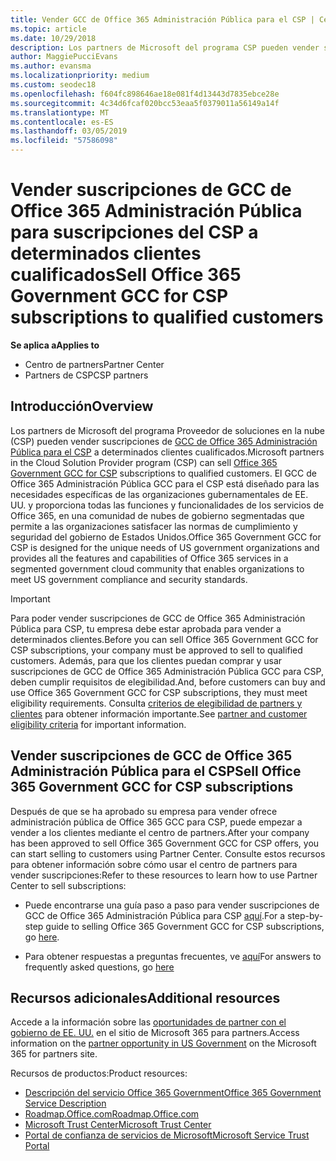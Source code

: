 ```yaml
---
title: Vender GCC de Office 365 Administración Pública para el CSP | Centro de partners
ms.topic: article
ms.date: 10/29/2018
description: Los partners de Microsoft del programa CSP pueden vender suscripciones de GCC de Office 365 Administración Pública para el CSP a determinados clientes cualificados. Office 365 GCC de gobierno para CSP es un conjunto de servicios de productividad en la nube diseñada para el gobierno de Estados Unidos y contratistas del gobierno.
author: MaggiePucciEvans
ms.author: evansma
ms.localizationpriority: medium
ms.custom: seodec18
ms.openlocfilehash: f604fc898646ae18e081f4d13443d7835ebce28e
ms.sourcegitcommit: 4c34d6fcaf020bcc53eaa5f0379011a56149a14f
ms.translationtype: MT
ms.contentlocale: es-ES
ms.lasthandoff: 03/05/2019
ms.locfileid: "57586098"
---
```

# <a name="sell-office-365-government-gcc-for-csp-subscriptions-to-qualified-customers"></a><span data-ttu-id="b7778-104">Vender suscripciones de GCC de Office 365 Administración Pública para suscripciones del CSP a determinados clientes cualificados</span><span class="sxs-lookup"><span data-stu-id="b7778-104">Sell Office 365 Government GCC for CSP subscriptions to qualified customers</span></span>

<span data-ttu-id="b7778-105">**Se aplica a**</span><span class="sxs-lookup"><span data-stu-id="b7778-105">**Applies to**</span></span>

-  <span data-ttu-id="b7778-106">Centro de partners</span><span class="sxs-lookup"><span data-stu-id="b7778-106">Partner Center</span></span>
-  <span data-ttu-id="b7778-107">Partners de CSP</span><span class="sxs-lookup"><span data-stu-id="b7778-107">CSP partners</span></span>


## <a name="overview"></a><span data-ttu-id="b7778-108">Introducción</span><span class="sxs-lookup"><span data-stu-id="b7778-108">Overview</span></span>

<span data-ttu-id="b7778-109">Los partners de Microsoft del programa Proveedor de soluciones en la nube (CSP) pueden vender suscripciones de [GCC de Office 365 Administración Pública para el CSP](https://www.microsoft.com/microsoft-365/partners/governmentforCSP) a determinados clientes cualificados.</span><span class="sxs-lookup"><span data-stu-id="b7778-109">Microsoft partners in the Cloud Solution Provider program (CSP) can sell [Office 365 Government GCC for CSP](https://www.microsoft.com/microsoft-365/partners/governmentforCSP) subscriptions to qualified customers.</span></span> <span data-ttu-id="b7778-110">El GCC de Office 365 Administración Pública GCC para el CSP está diseñado para las necesidades específicas de las organizaciones gubernamentales de EE. UU. y proporciona todas las funciones y funcionalidades de los servicios de Office 365, en una comunidad de nubes de gobierno segmentadas que permite a las organizaciones satisfacer las normas de cumplimiento y seguridad del gobierno de Estados Unidos.</span><span class="sxs-lookup"><span data-stu-id="b7778-110">Office 365 Government GCC for CSP is designed for the unique needs of US government organizations and provides all the features and capabilities of Office 365 services in a segmented government cloud community that enables organizations to meet US government compliance and security standards.</span></span> 

>[!IMPORTANT] 
><span data-ttu-id="b7778-111">Para poder vender suscripciones de GCC de Office 365 Administración Pública para CSP, tu empresa debe estar aprobada para vender a determinados clientes.</span><span class="sxs-lookup"><span data-stu-id="b7778-111">Before you can sell Office 365 Government GCC for CSP subscriptions, your company must be approved to sell to qualified customers.</span></span> <span data-ttu-id="b7778-112">Además, para que los clientes puedan comprar y usar suscripciones de GCC de Office 365 Administración Pública GCC para CSP, deben cumplir requisitos de elegibilidad.</span><span class="sxs-lookup"><span data-stu-id="b7778-112">And, before customers can buy and use Office 365 Government GCC for CSP subscriptions, they must meet eligibility requirements.</span></span> <span data-ttu-id="b7778-113">Consulta [criterios de elegibilidad de partners y clientes](csp-gcc-validate.md) para obtener información importante.</span><span class="sxs-lookup"><span data-stu-id="b7778-113">See [partner and customer eligibility criteria](csp-gcc-validate.md) for important information.</span></span>


## <a name="sell-office-365-government-gcc-for-csp-subscriptions"></a><span data-ttu-id="b7778-114">Vender suscripciones de GCC de Office 365 Administración Pública para el CSP</span><span class="sxs-lookup"><span data-stu-id="b7778-114">Sell Office 365 Government GCC for CSP subscriptions</span></span>

<span data-ttu-id="b7778-115">Después de que se ha aprobado su empresa para vender ofrece administración pública de Office 365 GCC para CSP, puede empezar a vender a los clientes mediante el centro de partners.</span><span class="sxs-lookup"><span data-stu-id="b7778-115">After your company has been approved to sell Office 365 Government GCC for CSP offers, you can start selling to customers using Partner Center.</span></span> <span data-ttu-id="b7778-116">Consulte estos recursos para obtener información sobre cómo usar el centro de partners para vender suscripciones:</span><span class="sxs-lookup"><span data-stu-id="b7778-116">Refer to these resources to learn how to use Partner Center to sell subscriptions:</span></span> 

-   <span data-ttu-id="b7778-117">Puede encontrarse una guía paso a paso para vender suscripciones de GCC de Office 365 Administración Pública para CSP [aquí](https://go.microsoft.com/fwlink/?linkid=2007323).</span><span class="sxs-lookup"><span data-stu-id="b7778-117">For a step-by-step guide to selling Office 365 Government GCC for CSP subscriptions, go [here](https://go.microsoft.com/fwlink/?linkid=2007323).</span></span>  

-   <span data-ttu-id="b7778-118">Para obtener respuestas a preguntas frecuentes, ve [aquí](https://o365pp.blob.core.windows.net/media/Resources/GCC/Office%20365%20Government%20GCC%20for%20CSP%20Partner%20FAQ.docx)</span><span class="sxs-lookup"><span data-stu-id="b7778-118">For answers to frequently asked questions, go [here](https://o365pp.blob.core.windows.net/media/Resources/GCC/Office%20365%20Government%20GCC%20for%20CSP%20Partner%20FAQ.docx)</span></span>


## <a name="additional-resources"></a><span data-ttu-id="b7778-119">Recursos adicionales</span><span class="sxs-lookup"><span data-stu-id="b7778-119">Additional resources</span></span>

<span data-ttu-id="b7778-120">Accede a la información sobre las [oportunidades de partner con el gobierno de EE. UU.](https://www.microsoft.com/microsoft-365/partners/governmentforCSP) en el sitio de Microsoft 365 para partners.</span><span class="sxs-lookup"><span data-stu-id="b7778-120">Access information on the [partner opportunity in US Government](https://www.microsoft.com/microsoft-365/partners/governmentforCSP) on the Microsoft 365 for partners site.</span></span>

<span data-ttu-id="b7778-121">Recursos de productos:</span><span class="sxs-lookup"><span data-stu-id="b7778-121">Product resources:</span></span>

- [<span data-ttu-id="b7778-122">Descripción del servicio Office 365 Government</span><span class="sxs-lookup"><span data-stu-id="b7778-122">Office 365 Government Service Description</span></span>](https://technet.microsoft.com/library/mt774581.aspx)
- [<span data-ttu-id="b7778-123">Roadmap.Office.com</span><span class="sxs-lookup"><span data-stu-id="b7778-123">Roadmap.Office.com</span></span>](https://products.office.com/business/office-365-roadmap)
- [<span data-ttu-id="b7778-124">Microsoft Trust Center</span><span class="sxs-lookup"><span data-stu-id="b7778-124">Microsoft Trust Center</span></span>](https://www.microsoft.com/TrustCenter/)
- [<span data-ttu-id="b7778-125">Portal de confianza de servicios de Microsoft</span><span class="sxs-lookup"><span data-stu-id="b7778-125">Microsoft Service Trust Portal</span></span>](https://aka.ms/STP)

